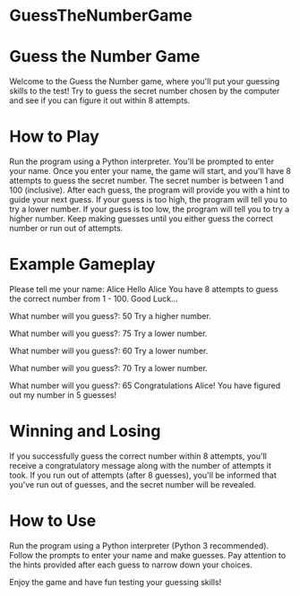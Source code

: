 # GuessTheNumberGame
# Guess the Number Game
Welcome to the Guess the Number game, where you'll put your guessing skills to the test! Try to guess the secret number chosen by the computer and see if you can figure it out within 8 attempts.

# How to Play
Run the program using a Python interpreter.
You'll be prompted to enter your name.
Once you enter your name, the game will start, and you'll have 8 attempts to guess the secret number.
The secret number is between 1 and 100 (inclusive).
After each guess, the program will provide you with a hint to guide your next guess.
If your guess is too high, the program will tell you to try a lower number.
If your guess is too low, the program will tell you to try a higher number.
Keep making guesses until you either guess the correct number or run out of attempts.

# Example Gameplay
Please tell me your name: Alice
Hello Alice
You have 8 attempts to guess the correct number from 1 - 100.
Good Luck...

What number will you guess?: 50
Try a higher number.

What number will you guess?: 75
Try a lower number.

What number will you guess?: 60
Try a lower number.

What number will you guess?: 70
Try a lower number.

What number will you guess?: 65
Congratulations Alice! You have figured out my number in 5 guesses!

# Winning and Losing
If you successfully guess the correct number within 8 attempts, you'll receive a congratulatory message along with the number of attempts it took.
If you run out of attempts (after 8 guesses), you'll be informed that you've run out of guesses, and the secret number will be revealed.

# How to Use
Run the program using a Python interpreter (Python 3 recommended).
Follow the prompts to enter your name and make guesses.
Pay attention to the hints provided after each guess to narrow down your choices.

Enjoy the game and have fun testing your guessing skills!




